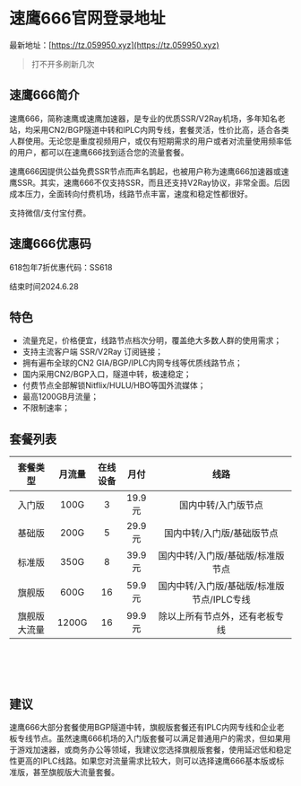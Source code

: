 # 速鹰666官网登录地址

最新地址：[https://tz.059950.xyz](https://tz.059950.xyz)

> 打不开多刷新几次

## 速鹰666简介

速鹰666，简称速鹰或速鹰加速器，是专业的优质SSR/V2Ray机场，多年知名老站，均采用CN2/BGP隧道中转和IPLC内网专线，套餐灵活，性价比高，适合各类人群使用。无论您是重度视频用户，或仅有短期需求的用户或者对流量使用频率低的用户，都可以在速鹰666找到适合您的流量套餐。

速鹰666因提供公益免费SSR节点而声名鹊起，也被用户称为速鹰666加速器或速鹰SSR。其实，速鹰666不仅支持SSR，而且还支持V2Ray协议，非常全面。后因成本压力，全面转向付费机场，线路节点丰富，速度和稳定性都很好。

支持微信/支付宝付费。

## 速鹰666优惠码

618包年7折优惠代码：SS618 

结束时间2024.6.28

## 特色

* 流量充足，价格便宜，线路节点档次分明，覆盖绝大多数人群的使用需求；
* 支持主流客户端 SSR/V2Ray 订阅链接；
* 拥有遍布全球的CN2 GIA/BGP/IPLC内网专线等优质线路节点；
* 国内采用CN2/BGP入口，隧道中转，极速稳定；
* 付费节点全部解锁Nitflix/HULU/HBO等国外流媒体；
* 最高1200GB月流量；
* 不限制速率；

## 套餐列表

<table style="width: 100%; height: 395px;">
<thead>
<tr style="height: 61px;">
<th style="text-align: center; width: 16.5331%;"><strong>套餐类型</strong></th>
<th style="text-align: center; width: 8.61723%;"><strong>月流量</strong></th>
<th style="text-align: center; width: 11.2224%;"><strong>在线设备</strong></th>
<th style="text-align: center; width: 8.21643%;"><strong>月付</strong></th>
<th style="text-align: center; width: 54.4088%;"><strong>线路</strong></th>
</tr>
</thead>
<tbody>
<tr style="height: 23px;">
<td style="text-align: center; width: 16.5331%;">入门版</td>
<td style="text-align: center; width: 8.61723%;">100G</td>
<td style="text-align: center; width: 11.2224%;">3</td>
<td style="text-align: center; width: 8.21643%;">19.9元</td>
<td style="text-align: center; width: 54.4088%;">国内中转/入门版节点</td>
</tr>
<tr style="height: 23px;">
<td style="text-align: center; width: 16.5331%;">基础版</td>
<td style="text-align: center; width: 8.61723%;">200G</td>
<td style="text-align: center; width: 11.2224%;">5</td>
<td style="text-align: center; width: 8.21643%;">29.9元</td>
<td style="text-align: center; width: 54.4088%;">国内中转/入门版/基础版节点</td>
</tr>
<tr style="height: 23px;">
<td style="text-align: center; width: 16.5331%;">标准版</td>
<td style="text-align: center; width: 8.61723%;">350G</td>
<td style="text-align: center; width: 11.2224%;">8</td>
<td style="text-align: center; width: 8.21643%;">39.9元</td>
<td style="text-align: center; width: 54.4088%;">国内中转/入门版/基础版/标准版节点</td>
</tr>
<tr style="height: 23px;">
<td style="text-align: center; width: 16.5331%;">旗舰版</td>
<td style="text-align: center; width: 8.61723%;">600G</td>
<td style="text-align: center; width: 11.2224%;">16</td>
<td style="text-align: center; width: 8.21643%;">59.9元</td>
<td style="text-align: center; width: 54.4088%;">国内中转/入门版/基础版/标准版节点/IPLC专线</td>
</tr>
<tr style="height: 23px;">
<td style="text-align: center; width: 16.5331%;">旗舰版大流量</td>
<td style="text-align: center; width: 8.61723%;">1200G</td>
<td style="text-align: center; width: 11.2224%;">16</td>
<td style="text-align: center; width: 8.21643%;">99.9元</td>
<td style="text-align: center; width: 54.4088%;">除以上所有节点外，还有老板专线</td>
</tr>
</tbody>
</table>

## 建议

速鹰666大部分套餐使用BGP隧道中转，旗舰版套餐还有IPLC内网专线和企业老板专线节点。虽然速鹰666机场的入门版套餐可以满足普通用户的需求，但如果用于游戏加速器，或商务办公等领域，我建议您选择旗舰版套餐，使用延迟低和稳定性更高的IPLC线路。如果您对流量需求比较大，则可以选择速鹰666基本版或标准版，甚至旗舰版大流量套餐。
